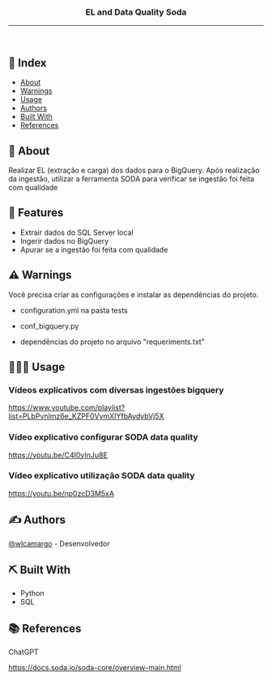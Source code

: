 <h3 align="center">EL and Data Quality Soda</h3>

<div align="center">
</div>

---

<p align="center"> 
    <br> 
</p>

## 📝 Index

- [About](#about)
- [Warnings](#warnings)
- [Usage](#usage)
- [Authors](#authors)
- [Built With](#built-with)
- [References](#references)


## 🧐 About <a name="about"></a>

Realizar EL (extração e carga) dos dados para o BigQuery. Após realização da ingestão, utilizar a ferramenta SODA para verificar se ingestão foi feita com qualidade

## 🚀 Features <a name="features"></a>
- Extrair dados do SQL Server local 
- Ingerir dados no BigQuery
- Apurar se a ingestão foi feita com qualidade

<!-- Adicionar link da imagem
<p align="center">
  <a href="" rel="noopener">
    <img src="https://github.com/wlcamargo/python_text_comparison/blob/main/images/planilha_comparacao_resultados.PNG" alt="Planilha">
  </a>
</p>
-->


## ⚠️ Warnings <a name="warnings"></a>
Você precisa criar as configurações e  instalar as dependências do projeto.

- configuration.yml na pasta tests

- conf_bigquery.py 

- dependências do projeto no arquivo "requeriments.txt"

 
## 👨🏽‍🏫 Usage <a name="usage"></a>

### Vídeos explicativos com diversas ingestões bigquery
https://www.youtube.com/playlist?list=PLbPvnlmz6e_KZPF0VymXIYfbAydybVj5X

### Vídeo explicativo configurar SODA data quality
https://youtu.be/C4I0yInJu8E

### Vídeo explicativo utilização SODA data quality
https://youtu.be/np0zcD3M5xA


## ✍️ Authors <a name="authors"></a>

[@wlcamargo](https://www.linkedin.com/in/wallace-camargo-35b615171/) - Desenvolvedor

## ⛏️ Built With <a name="built-with"></a>
- Python
- SQL

## 📚 References <a name="references"></a>

ChatGPT

https://docs.soda.io/soda-core/overview-main.html